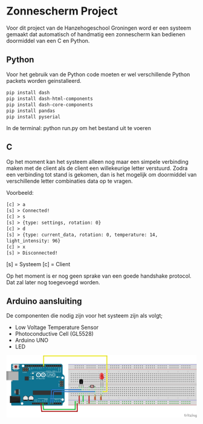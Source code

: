 # Zonnescherm Project
Voor dit project van de Hanzehogeschool Groningen word er een systeem gemaakt dat automatisch of handmatig een zonnescherm kan bedienen doormiddel van een C en Python.

## Python
Voor het gebruik van de Python code moeten er wel verschillende Python packets worden geinstalleerd.

```
pip install dash
pip install dash-html-components
pip install dash-core-components
pip install pandas
pip install pyserial
```

In de terminal: python run.py om het bestand uit te voeren

## C
Op het moment kan het systeem alleen nog maar een simpele verbinding maken met de client als de client een willekeurige letter verstuurd.
Zodra een verbinding tot stand is gekomen, dan is het mogelijk om doormiddel van verschillende letter combinaties data op te vragen.

Voorbeeld:
```
[c] > a
[s] > Connected!
[c] > s
[s] > {type: settings, rotation: 0}
[c] > d
[s] > {type: current_data, rotation: 0, temperature: 14, light_intensity: 96}
[c] > x
[s] > Disconnected!
```
[s] = Systeem
[c] = Client

Op het moment is er nog geen sprake van een goede handshake protocol. Dat zal later nog toegevoegd worden.


## Arduino aansluiting
De componenten die nodig zijn voor het systeem zijn als volgt;
- Low Voltage Temperature Sensor
- Photoconductive Cell (GL5528)
- Arduino UNO
- LED

![Arduino aansluiting schema](https://raw.githubusercontent.com/Arceden/HanzeSunSensor/visualisation/Arduino_Project_bb.png)
